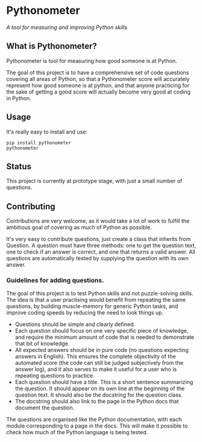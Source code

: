 # Pythonometer 
*A tool for measuring and improving Python skills*


## What is Pythonometer?
Pythonometer is tool for measuring how good someone is at Python. 

The goal of this project is to have a comprehensive set of code questions
covering all areas of Python, so that a Pythonometer score will
accurately represent how good someone is at python, and that anyone practicing for the
sake of getting a good score will actually become very good at coding in Python.

## Usage
It's really easy to install and use:
```
pip install pythonometer
pythonometer
```


## Status
This project is currently at prototype stage, with just a small number of questions.


## Contributing 
Contributions are very welcome, as it would take a lot of work to fulfill the ambitious
goal of covering as much of Python as possible. 

It's very easy to contribute questions, just create a class that inherits from Question.
A question must have three methods: one to get the question text, one to check if an
answer is correct, and one that returns a valid answer. All questions are automatically tested
by supplying the question with its own answer.


### Guidelines for adding questions.
The goal of this project is to test Python skills and not puzzle-solving skills.
The idea is that a user practising would benefit from repeating the same questions,
by building muscle-memory for generic Python tasks, and improve coding speeds
by reducing the need to look things up.

- Questions should be simple and clearly defined. 
- Each question should focus on one very specific piece of knowledge, and require the
minimum amount of code that is needed to demonstrate that bit of knowledge.
- All expected answers should be in pure code (no questions expecting answers in English).
This ensures the complete objectivity of the automated score (the code can still be judged
subjectively from the answer log), and it also serves to make it useful for a user who
is repeating questions to practice.
- Each question should have a title. This is a short sentence summarizing the question.
It should appear on its own line at the beginning of the question text. It should also be
the docstring for the question class.
- The docstring should also link to the page in the Python docs that document the question.

The questions are organised like the Python documentation, with each module corresponding to a 
page in the docs. This will make it possible to check how much of the Python language is being tested.
